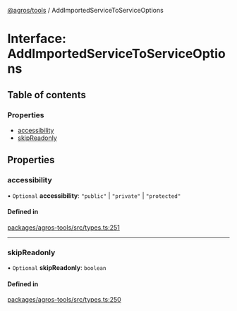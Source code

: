 [@agros/tools](../index.md) / AddImportedServiceToServiceOptions

# Interface: AddImportedServiceToServiceOptions

## Table of contents

### Properties

- [accessibility](AddImportedServiceToServiceOptions.md#accessibility)
- [skipReadonly](AddImportedServiceToServiceOptions.md#skipreadonly)

## Properties

### <a id="accessibility" name="accessibility"></a> accessibility

• `Optional` **accessibility**: ``"public"`` \| ``"private"`` \| ``"protected"``

#### Defined in

[packages/agros-tools/src/types.ts:251](https://github.com/agrosjs/agros/blob/17797cc/packages/agros-tools/src/types.ts#L251)

___

### <a id="skipreadonly" name="skipreadonly"></a> skipReadonly

• `Optional` **skipReadonly**: `boolean`

#### Defined in

[packages/agros-tools/src/types.ts:250](https://github.com/agrosjs/agros/blob/17797cc/packages/agros-tools/src/types.ts#L250)
